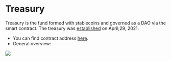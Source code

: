 # Treasury

Treasury is the fund formed with stablecoins and governed as a DAO via the smart contract. The treasury was [established](https://twitter.com/GtonCapital/status/1387866385255124992?s=20) on April,29, 2021.&#x20;

* You can find contract address [here](https://etherscan.io/address/0x953555e0Af401Bd031a5a53c72EFa81fae464276).
* General overview:

![](<.gitbook/assets/Treasury\_pic\_new@2x (1).png>)
